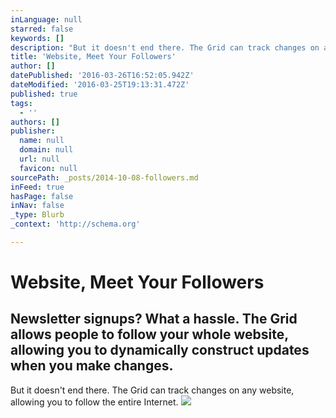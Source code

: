 ```yaml
---
inLanguage: null
starred: false
keywords: []
description: "But it doesn't end there. The Grid can track changes on any website, allowing you to follow the entire Internet."
title: 'Website, Meet Your Followers'
author: []
datePublished: '2016-03-26T16:52:05.942Z'
dateModified: '2016-03-25T19:13:31.472Z'
published: true
tags:
  - ''
authors: []
publisher:
  name: null
  domain: null
  url: null
  favicon: null
sourcePath: _posts/2014-10-08-followers.md
inFeed: true
hasPage: false
inNav: false
_type: Blurb
_context: 'http://schema.org'

---
```

# Website, Meet Your Followers

## Newsletter signups? What a hassle. The Grid allows people to follow your whole website, allowing you to dynamically construct updates when you make changes.

But it doesn't end there. The Grid can track changes on any website, allowing you to follow the entire Internet.
![](https://s3-us-west-2.amazonaws.com/cdn.thegrid.io/posts/followers.png)